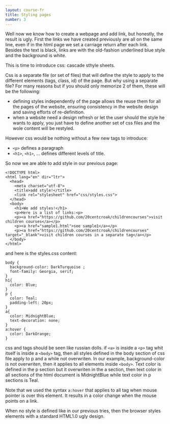 ```yaml
---
layout: course-fr
title: Styling pages
number: 3
---
```


 Well now we know how to create a webpage and add link, but honestly, the result is ugly.
 First the links we have created previously are all on the same line, even if in the html page we set a carriage return after each link.
 Besides the text is black, links are with the old-fashion underlined blue style and the background is white.

 This is time to introduce css: cascade sthyle sheets.

Css is a separate file (or set of files) that will define the style to apply to the different elements (tags, class, id) of the page.
But why using a separate file? For many reasons but if you should only memorize 2 of them, these will be the following:
- defining styles independently of the page allows the reuse them for all the pages of the website, ensuring consistency in the website design and saving efforts of re-definition.
- when a website need a design refresh or let the user should the style he wants to apply, you just have to define another set of css files and the wole content will be restyled.

However css would be nothing without a few new tags to introduce:
- `<p>` defines a paragraph
- `<h1>`,  `<h1>`, ... defines different levels of title.

So now we are able to add style in our previous page:
```
<!DOCTYPE html>
<html lang="en" dir="ltr">
  <head>
    <meta charset="utf-8">
    <title>add style!</title>
    <link rel="stylesheet" href="css/styles.css">
  </head>
  <body>
    <h1>We add styles!</h1>
    <p>Here is a list of links:<p>
    <p><a href="https://github.com/20centcroak/childrencourses">visit children courses</a></p>
    <p><a href="sample1.html">see sample1</a></p>
    <p><a href="https://github.com/20centcroak/childrencourses" target="_blank">visit children courses in a separate tag</a></p>
  </body>
</html>
```

and here is the styles.css content:
```
body {
  background-color: DarkTurquoise ;
  font-family: Georgia, serif;
}
h1{
  color: Blue;
}
p {
  color: Teal;
  padding-left: 20px;
}
a{
  color: MidnightBlue;
  text-decoration: none;
}
a:hover {
  color: DarkOrange;
}
```

css and tags should be seen like russian dolls. if `<a>` is inside a `<p>` tag whit itself is inside a `<body>` tag, then all styles defined in the body section of css file apply to p and a while not overwriten. In our example, background-color is not overwriten, then it applies to all elements inside `<body>`. Text color is defined in the p section but it overwriten in the a section, then text color in all <a> sections of the html document is MidnightBlue while text color in p sections is Teal.

Note that we used the syntax `a:hover` that applies to all <a> tag when mouse pointer is over this element. It results in a color change when the mouse points on a link.

When no style is defined like in our previous tries, then the browser styles elements with a standard HTML1.0 ugly design.
